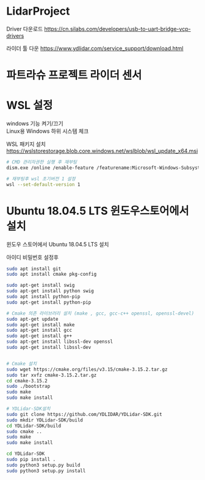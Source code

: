 # LidarProject

Driver 다운로드
https://cn.silabs.com/developers/usb-to-uart-bridge-vcp-drivers

라이더 툴 다운
https://www.ydlidar.com/service_support/download.html

# 파트라슈 프로젝트 라이더 센서

# WSL 설정
windows 기능 켜기/끄기   
Linux용 Windows 하위 시스템 체크

WSL 패키지 설치
https://wslstorestorage.blob.core.windows.net/wslblob/wsl_update_x64.msi

```bash
# CMD 관리자권한 실행 후 재부팅
dism.exe /online /enable-feature /featurename:Microsoft-Windows-Subsystem-Linux /all /norestart
```

```bash
# 재부팅후 wsl 초기버전 1 설정
wsl --set-default-version 1
```
# Ubuntu 18.04.5 LTS 윈도우스토어에서 설치
윈도우 스토어에서 Ubuntu 18.04.5 LTS 설치

아이디 비밀번호 설정후

```bash
sudo apt install git
sudo apt install cmake pkg-config

sudo apt-get install swig
sudo apt-get install python swig
sudo apt install python-pip
sudo apt-get install python-pip

# Cmake 의존 라이브러리 설치 (make , gcc, gcc-c++ openssl, openssl-devel)
sudo apt-get update
sudo apt-get install make
sudo apt-get install gcc 
sudo apt-get install g++
sudo apt-get install libssl-dev openssl
sudo apt-get install libssl-dev


# Cmake 설치
sudo wget https://cmake.org/files/v3.15/cmake-3.15.2.tar.gz
sudo tar xvfz cmake-3.15.2.tar.gz
cd cmake-3.15.2
sudo ./bootstrap
sudo make
sudo make install

# YDLidar-SDK설치
sudo git clone https://github.com/YDLIDAR/YDLidar-SDK.git
sudo mkdir YDLidar-SDK/build
cd YDLidar-SDK/build
sudo cmake ..
sudo make
sudo make install

cd YDLidar-SDK
sudo pip install .
sudo python3 setup.py build
sudo python3 setup.py install
```
